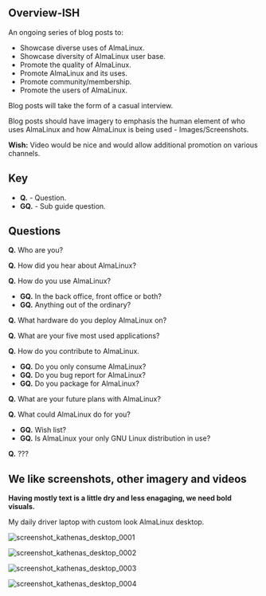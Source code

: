 ## Overview-ISH

An ongoing series of blog posts to:

* Showcase diverse uses of AlmaLinux.
* Showcase diversity of AlmaLinux user base.
* Promote the quality of AlmaLinux.
* Promote AlmaLinux and its uses.
* Promote community/membership.
* Promote the users of AlmaLinux.

Blog posts will take the form of a casual interview.

Blog posts should have imagery to emphasis the human element of who uses
AlmaLinux and how AlmaLinux is being used - Images/Screenshots.

**Wish:** Video would be nice and would allow additional promotion on various channels.

## Key

* **Q.** - Question.
* **GQ.** - Sub guide question.

## Questions

**Q.** Who are you?

**Q.** How did you hear about AlmaLinux?

**Q.** How do you use AlmaLinux?

   * **GQ.** In the back office, front office or both?
   * **GQ.** Anything out of the ordinary?

**Q.** What hardware do you deploy AlmaLinux on?

**Q.** What are your five most used applications?

**Q.** How do you contribute to AlmaLinux.

   * **GQ.** Do you only consume AlmaLinux?
   * **GQ.** Do you bug report for AlmaLinux?
   * **GQ.** Do you package for AlmaLinux?

**Q.** What are your future plans with AlmaLinux?

**Q.** What could AlmaLinux do for you?

   * **GQ.** Wish list?
   * **GQ.** Is AlmaLinux your only GNU Linux distribution in use?

**Q.** ???


## We like screenshots, other imagery and videos

**Having mostly text is a little dry and less enagaging, we need bold visuals.**

My daily driver laptop with custom look AlmaLinux desktop.

![screenshot_kathenas_desktop_0001](https://user-images.githubusercontent.com/68813857/162671873-7fd68f4e-9f8f-46bd-919c-6b39363ac5ba.png)

![screenshot_kathenas_desktop_0002](https://user-images.githubusercontent.com/68813857/162671893-7b0d82a3-7357-4984-b9eb-80625dfe3d1b.png)

![screenshot_kathenas_desktop_0003](https://user-images.githubusercontent.com/68813857/162671908-8f3d2f3f-3e9c-4a3b-8f2e-977bb6e96999.png)

![screenshot_kathenas_desktop_0004](https://user-images.githubusercontent.com/68813857/162671925-16aac7a6-3469-453b-8334-647c21e7b93e.png)



